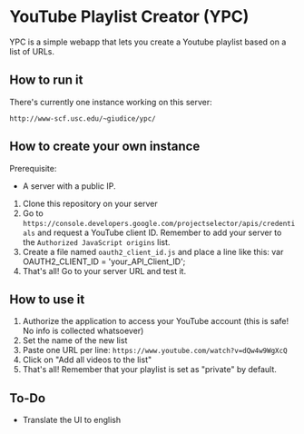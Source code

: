 # YouTube Playlist Creator (YPC)

YPC is a simple webapp that lets you create a Youtube playlist based on a list of URLs. 

## How to run it 

There's currently one instance working on this server: 

	http://www-scf.usc.edu/~giudice/ypc/
	

## How to create your own instance

Prerequisite: 

- A server with a public IP. 


1. Clone this repository on your server
2. Go to `https://console.developers.google.com/projectselector/apis/credentials` and request a YouTube client ID. Remember to add your server to the `Authorized JavaScript origins` list.
3. Create a file named `oauth2_client_id.js` and place a line like this: 
	var OAUTH2_CLIENT_ID = 'your_API_Client_ID';
4. That's all! Go to your server URL and test it.

## How to use it

1. Authorize the application to access your YouTube account (this is safe! No info is collected whatsoever)
2. Set the name of the new list
3. Paste one URL per line: `https://www.youtube.com/watch?v=dQw4w9WgXcQ`
4. Click on "Add all videos to the list"
5. That's all! Remember that your playlist is set as "private" by default.

## To-Do

- Translate the UI to english 

